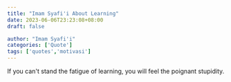 ```yaml
---
title: "Imam Syafi'i About Learning"
date: 2023-06-06T23:23:08+08:00
draft: false

author: "Imam Syafi'i"
categories: ['Quote']
tags: ['quotes','motivasi']
---
```

If you can't stand the fatigue of learning, you will feel the poignant stupidity.
